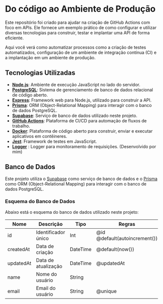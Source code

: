 # Do código ao Ambiente de Produção

Este repositório foi criado para ajudar na criação de GitHub Actions com foco em APIs. Ele fornece um exemplo prático de como configurar e utilizar diversas tecnologias para construir, testar e implantar uma API de forma eficiente.

Aqui você verá como automatizar processos como a criação de testes automatizados, configuração de um ambiente de integração contínua (CI) e a implantação em um ambiente de produção.

## Tecnologias Utilizadas

- **[Node.js](https://nodejs.org/)**: Ambiente de execução JavaScript no lado do servidor.
- **[PostgreSQL](https://www.postgresql.org/)**: Sistema de gerenciamento de banco de dados relacional de código aberto.
- **[Express](https://expressjs.com/)**: Framework web para Node.js, utilizado para construir a API.
- **[Prisma](https://www.prisma.io/)**: ORM (Object-Relational Mapping) para interagir com o banco de dados PostgreSQL.
- **[Supabase](https://supabase.com/)**: Serviço de banco de dados utilizado neste projeto.
- **[GitHub Actions](https://github.com/features/actions)**: Plataforma de CI/CD para automação de fluxos de trabalho.
- **[Docker](https://www.docker.com/)**: Plataforma de código aberto para construir, enviar e executar aplicativos em contêineres.
- **[Jest](https://jestjs.io/)**: Framework de testes em JavaScript.
- **[Logger](https://github.com/PedroFnseca/logger-endpoints-api)** : Logger para monitoramento de requisições. (Desenvolvido por mim)

## Banco de Dados

Este projeto utiliza o [Supabase](https://supabase.com/) como serviço de banco de dados e o [Prisma](https://www.prisma.io/) como ORM (Object-Relational Mapping) para interagir com o banco de dados PostgreSQL.

### Esquema do Banco de Dados

Abaixo está o esquema do banco de dados utilizado neste projeto:

| Nome       | Descrição                | Tipo      | Regras                          |
|------------|--------------------------|-----------|---------------------------------|
| id         | Identificador único      | Int       | @id @default(autoincrement())   |
| createdAt  | Data de criação          | DateTime  | @default(now())                 |
| updatedAt  | Data de atualização      | DateTime  | @updatedAt                      |
| name       | Nome do usuário          | String    |                                 |
| email      | Email do usuário         | String    | @unique   